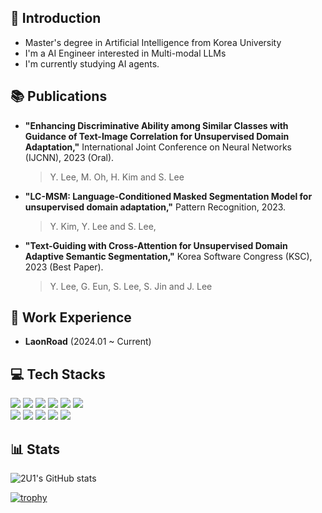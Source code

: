 ## :mag_right: Introduction

- Master's degree in Artificial Intelligence from Korea University
- I'm a AI Engineer interested in Multi-modal LLMs
- I'm currently studying AI agents.

## :books: Publications

- **"Enhancing Discriminative Ability among Similar Classes with Guidance of Text-Image Correlation for Unsupervised Domain Adaptation,"** International Joint Conference on Neural Networks (IJCNN), 2023 (Oral).
  > Y. Lee, M. Oh, H. Kim and S. Lee
- **"LC-MSM: Language-Conditioned Masked Segmentation Model for unsupervised domain adaptation,"** Pattern Recognition, 2023.
  > Y. Kim, Y. Lee and S. Lee,
- **"Text-Guiding with Cross-Attention for Unsupervised Domain Adaptive Semantic Segmentation,"** Korea Software Congress (KSC), 2023 (Best Paper).
  > Y. Lee, G. Eun, S. Lee, S. Jin and J. Lee

## :office: Work Experience

- **LaonRoad** (2024.01 ~ Current)

## :computer: Tech Stacks

<p align="left"> 
<img src="https://img.shields.io/badge/Python-3776AB?style=for-the-badge&logo=Python&logoColor=white"> <img src="https://img.shields.io/badge/Pytorch-EE4C2C?style=for-the-badge&logo=pytorch&logoColor=white"> <img src="https://img.shields.io/badge/scikit--learn-F7931E?style=for-the-badge&logo=scikitlearn&logoColor=white"> <img src="https://img.shields.io/badge/TensorFlow-FF6F00?style=for-the-badge&logo=tensorflow&logoColor=white"> <img src="https://img.shields.io/badge/MongoDB-47A248?style=for-the-badge&logo=mongodb&logoColor=white"> <img src="https://img.shields.io/badge/R-276DC3?style=for-the-badge&logo=r&logoColor=white"> <br>
<img src="https://img.shields.io/badge/MySQL-4479A1?style=for-the-badge&logo=MySQL&logoColor=white">
<img src="https://img.shields.io/badge/github-181717?style=for-the-badge&logo=github&logoColor=white"> <img src="https://img.shields.io/badge/Docker-2496ED?style=for-the-badge&logo=docker&logoColor=white">
<img src="https://img.shields.io/badge/Flask-000000?style=for-the-badge&logo=flask&logoColor=white"> <img src="https://img.shields.io/badge/fastapi-009688?style=for-the-badge&logo=fastapi&logoColor=white">
</p>

## :bar_chart: Stats
![2U1's GitHub stats](https://github-readme-stats.vercel.app/api?username=2U1&show_icons=true&theme=radical)

[![trophy](https://github-profile-trophy.vercel.app/?username=2U1)](https://github.com/ryo-ma/github-profile-trophy)

